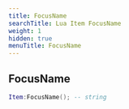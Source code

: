 ```yaml
---
title: FocusName
searchTitle: Lua Item FocusName
weight: 1
hidden: true
menuTitle: FocusName
---
```

## FocusName
```lua
Item:FocusName(); -- string
```